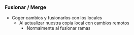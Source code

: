 ### Fusionar / Merge
* Coger cambios y fusionarlos con los locales
  * Al actualizar nuestra copia local con cambios remotos
    * Normalmente al fusionar ramas
